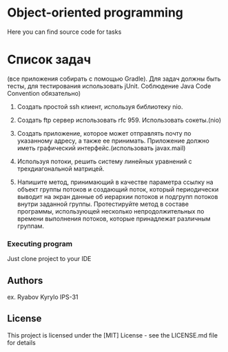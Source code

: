 # Object-oriented programming 

Here you can find source code for tasks

# Список задач  

(все приложения собирать с помощью Gradle). Для задач должны быть тесты, для тестирования использовать jUnit. Соблюдение Java Code Convention обязательно)

1. Создать простой ssh клиент, используя библиотеку nio.

2. Создать ftp сервер использовать rfc 959. Использовать сокеты.(nio)

5. Создать приложение, которое может отправлять почту по указанному адресу, а также ее принимать. Приложение должно иметь графический интерфейс.(использовать javax.mail)

8. Используя потоки, решить систему линейных уравнений с трехдиагональной матрицей.

9. Напишите метод, принимающий в качестве параметра ссылку на объект группы потоков и создающий поток, который периодически выводит на экран данные об иерархии потоков и подгрупп потоков внутри заданной группы. Протестируйте метод в составе программы, использующей несколько непродолжительных по времени выполнения потоков, которые принадлежат различным группам.


### Executing program

Just clone project to your IDE

## Authors

ex. Ryabov Kyrylo IPS-31

## License

This project is licensed under the [MIT] License - see the LICENSE.md file for details
